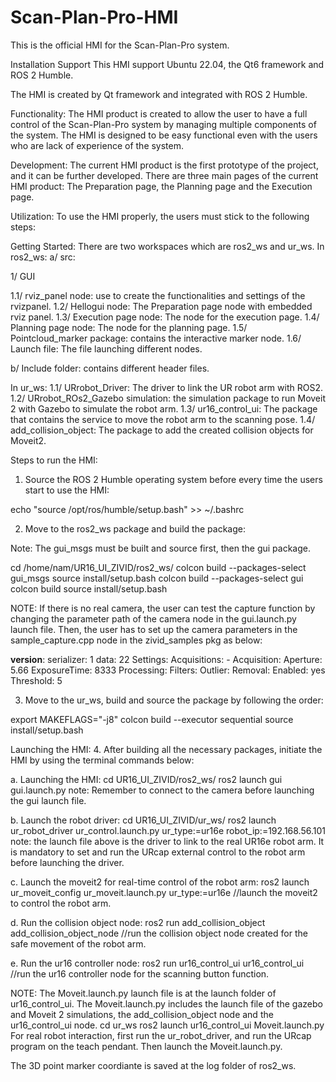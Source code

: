 # Scan-Plan-Pro-HMI
This is the official HMI for the Scan-Plan-Pro system.

Installation
Support 
This HMI support Ubuntu 22.04, the Qt6 framework and ROS 2 Humble.


The HMI is created by Qt framework and integrated with ROS 2 Humble.

Functionality: 
The HMI product is created to allow the user to have a full control of the Scan-Plan-Pro system by managing multiple components of the system.
The HMI is designed to be easy functional even with the users who are lack of experience of the system.

Development:
The current HMI product is the first prototype of the project, and it can be further developed.
There are three main pages of the current HMI product: The Preparation page, the Planning page and the Execution page.

Utilization:
To use the HMI properly, the users must stick to the following steps:

Getting Started:
There are two workspaces which are ros2_ws and ur_ws.
In ros2_ws:
a/ src:

1/ GUI

1.1/ rviz_panel node: use to create the functionalities and settings of the rvizpanel.
1.2/ Hellogui node: The Preparation page node with embedded rviz panel.
1.3/ Execution page node: The node for the execution page.
1.4/ Planning page node: The node for the planning page.
1.5/ Pointcloud_marker package: contains the interactive marker node.
1.6/ Launch file: The file launching different nodes.

b/ Include folder: contains different header files.

In ur_ws:
1.1/ URrobot_Driver: The driver to link the UR robot arm with ROS2.
1.2/ URrobot_ROs2_Gazebo simulation: the simulation package to run Moveit 2 with Gazebo to simulate the robot arm.
1.3/ ur16_control_ui: The package that contains the service to move the robot arm to the scanning pose.
1.4/ add_collision_object: The package to add the created collision objects for Moveit2.

Steps to run the HMI:

1. Source the ROS 2 Humble operating system before every time the users start to use the HMI:

echo "source /opt/ros/humble/setup.bash" >> ~/.bashrc

2. Move to the ros2_ws package and build the package:

Note: The gui_msgs must be built and source first, then the gui package.

cd /home/nam/UR16_UI_ZIVID/ros2_ws/
colcon build --packages-select gui_msgs
source install/setup.bash
colcon build --packages-select gui
colcon build
source install/setup.bash

NOTE: If there is no real camera, the user can test the capture function by changing the parameter path of the camera node in the gui.launch.py launch file.
Then, the user has to set up the camera parameters in the sample_capture.cpp node in the zivid_samples pkg as below:

__version__:
  serializer: 1
  data: 22
Settings:
  Acquisitions:
    - Acquisition:
        Aperture: 5.66
        ExposureTime: 8333
  Processing:
    Filters:
      Outlier:
        Removal:
          Enabled: yes
          Threshold: 5

3. Move to the ur_ws, build and source the package by following the order:

export MAKEFLAGS="-j8" 
colcon build --executor sequential
source install/setup.bash

Launching the HMI:
4. After building all the necessary packages, initiate the HMI by using the terminal commands below:

a. Launching the HMI:
cd UR16_UI_ZIVID/ros2_ws/
ros2 launch gui gui.launch.py
note: Remember to connect to the camera before launching the gui launch file.

b. Launch the robot driver:
cd UR16_UI_ZIVID/ur_ws/
ros2 launch ur_robot_driver ur_control.launch.py ur_type:=ur16e robot_ip:=192.168.56.101
note: the launch file above is the driver to link to the real UR16e robot arm. It is mandatory to set and run the URcap external control to the robot arm before launching the driver.

c. Launch the moveit2 for real-time control of the robot arm:
ros2 launch ur_moveit_config ur_moveit.launch.py ur_type:=ur16e //launch the moveit2 to control the robot arm.

d. Run the collision object node:
ros2 run add_collision_object add_collision_object_node //run the collision object node created for the safe movement of the robot arm.

e. Run the ur16 controller node:
ros2 run ur16_control_ui ur16_control_ui //run the ur16 controller node for the scanning button function.

NOTE: The Moveit.launch.py launch file is at the launch folder of ur16_control_ui. 
The Moveit.launch.py includes the launch file of the gazebo and Moveit 2 simulations, the add_collision_object node and the ur16_control_ui node.
cd ur_ws
ros2 launch ur16_control_ui Moveit.launch.py
For real robot interaction, first run the ur_robot_driver, and run the URcap program on the teach pendant. Then launch the Moveit.launch.py. 

The 3D point marker coordiante is saved at the log folder of ros2_ws. 
